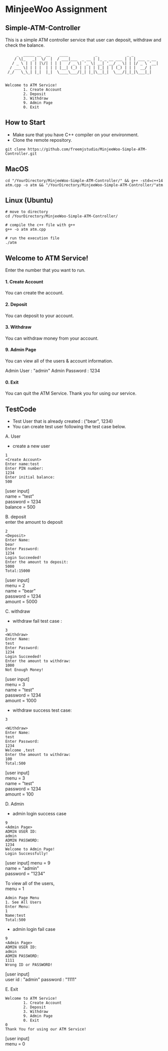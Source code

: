 # MinjeeWoo Assignment 
## Simple-ATM-Controller

This is a simple ATM controller service that user can deposit, withdraw and check the balance. 

```
     _  _____ __  __    ____            _             _ _           
    / \|_   _|  \/  |  / ___|___  _ __ | |_ _ __ ___ | | | ___ _ __ 
   / _ \ | | | |\/| | | |   / _ \| '_ \| __| '__/ _ \| | |/ _ \ '__|
  / ___ \| | | |  | | | |__| (_) | | | | |_| | | (_) | | |  __/ |   
 /_/   \_\_| |_|  |_|  \____\___/|_| |_|\__|_|  \___/|_|_|\___|_|   
                                                                    

Welcome to ATM Service!
        1. Create Account 
        2. Deposit 
        3. Withdraw 
        9. Admin Page
        0. Exit
```

## How to Start
- Make sure that you have C++ compiler on your environment. 
- Clone the remote repository. 

```
git clone https://github.com/freemjstudio/MinjeeWoo-Simple-ATM-Controller.git
```

## MacOS

```
cd "/YourDirectory/MinjeeWoo-Simple-ATM-Controller/" && g++ -std=c++14 atm.cpp -o atm && "/YourDirectory/MinjeeWoo-Simple-ATM-Controller/"atm
```

## Linux (Ubuntu)
```
# move to directory 
cd /YourDirectory/MinjeeWoo-Simple-ATM-Controller/

# compile the c++ file with g++ 
g++ -o atm atm.cpp 

# run the execution file
./atm 
```

## Welcome to ATM Service!

Enter the number that you want to run. 

#### 1. Create Account   
You can create the account.  

#### 2. Deposit   
You can deposit to your account.  

#### 3. Withdraw   
You can withdraw money from your account. 

#### 9. Admin Page  
You can view all of the users & account information. 

Admin User : "admin"
Admin Password : 1234

#### 0. Exit  
You can quit the ATM Service. Thank you for using our service. 

## TestCode

- Test User that is already created : ("bear", 1234)
- You can create test user following the test case below. 

A. User
- create a new user 
```
1
<Create Account>
Enter name:test
Enter PIN number: 
1234
Enter initial balance: 
500
```

[user input]  
name = "test"   
password = 1234    
balance = 500    

B. deposit   
enter the amount to deposit   

```
2
<Deposit>
Enter Name:
bear
Enter Password:
1234
Login Succeeded!
Enter the amount to deposit:
5000
Total:15000
```

[user input]   
menu = 2   
name = "bear"   
password = 1234   
amount = 5000     

C. withdraw 

- withdraw fail test case : 

```
3
<Withdraw>
Enter Name:
test
Enter Password:
1234
Login Succeeded!
Enter the amount to withdraw:
1000
Not Enough Money!
```
[user input]    
menu = 3  
name = "test"   
password = 1234   
amount = 1000      

- withdraw success test case: 
```
3

<Withdraw>
Enter Name:
test
Enter Password:
1234
Welcome ,test
Enter the amount to withdraw:
100
Total:500
```
[user input]    
menu = 3  
name = "test"   
password = 1234   
amount = 100      


D. Admin   
- admin login success case
```
9
<Admin Page>
ADMIN USER ID:
admin
ADMIN PASSWORD:
1234
Welcome to Admin Page!
Login Successfully!
```
[user input]
menu = 9  
name = "admin"  
password = "1234"  

To view all of the users,   
menu = 1  

```
Admin Page Menu
1. See All Users
Enter Menu: 
1
Name:test
Total:500
```

- admin login fail case

```
9
<Admin Page>
ADMIN USER ID:
admin
ADMIN PASSWORD:
1111
Wrong ID or PASSWORD!
```
[user input]  
user id : "admin"
password : "1111"

E. Exit
```
Welcome to ATM Service!
        1. Create Account 
        2. Deposit 
        3. Withdraw 
        9. Admin Page
        0. Exit
0
Thank You for using our ATM Service!
```

[user input]    
menu = 0
